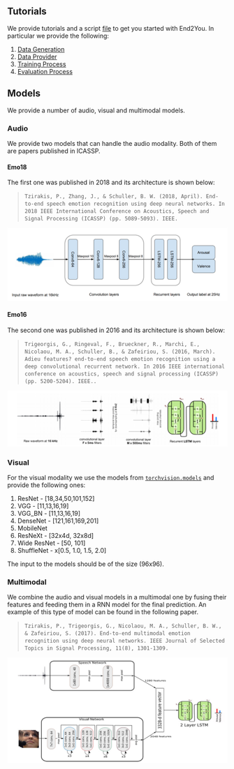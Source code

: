 ## Tutorials

We provide tutorials and a script [file](cli) to get you started with End2You. In particular we provide the following:

1. [Data Generation](https://github.com/end2you/end2you/blob/end2you_pytorch/docs/tutorials/1.%20Data%20Generation.ipynb)<br>
2. [Data Provider](https://github.com/end2you/end2you/blob/end2you_pytorch/docs/tutorials/2.%20Data%20Provider.ipynb)<br>
3. [Training Process](https://github.com/end2you/end2you/blob/end2you_pytorch/docs/tutorials/3.%20Training%20Process.ipynb)<br>
4. [Evaluation Process](https://github.com/end2you/end2you/blob/end2you_pytorch/docs/tutorials/4.%20Evaluation%20Process.ipynb)


## Models

We provide a number of audio, visual and multimodal models.

### Audio

We provide two models that can handle the audio modality. Both of them are papers published in ICASSP.

#### Emo18

The first one was published in 2018 and its architecture is shown below:

> `Tzirakis, P., Zhang, J., & Schuller, B. W. (2018, April). End-to-end speech emotion recognition using deep neural networks. In 2018 IEEE International Conference on Acoustics, Speech and Signal Processing (ICASSP) (pp. 5089-5093). IEEE.`

![alt text](figures/emo18.png "Speech Emotion Recognition - Emo18 model")


#### Emo16

The second one was published in 2016 and its architecture is shown below:

> `Trigeorgis, G., Ringeval, F., Brueckner, R., Marchi, E., Nicolaou, M. A., Schuller, B., & Zafeiriou, S. (2016, March). Adieu features? end-to-end speech emotion recognition using a deep convolutional recurrent network. In 2016 IEEE international conference on acoustics, speech and signal processing (ICASSP) (pp. 5200-5204). IEEE..`

![alt text](figures/emo16.png "Speech Emotion Recognition - Emo16 model")


### Visual

For the visual modality we use the models from [`torchvision.models`](https://pytorch.org/docs/stable/torchvision/models.html) and provide the following ones:

1. ResNet - [18,34,50,101,152]
2. VGG - [11,13,16,19]
3. VGG_BN - [11,13,16,19]
4. DenseNet - [121,161,169,201]
5. MobileNet
6. ResNeXt - [32x4d, 32x8d]
7. Wide ResNet - [50, 101]
8. ShuffleNet - x[0.5, 1.0, 1.5, 2.0]

The input to the models should be of the size (96x96).

### Multimodal

We combine the audio and visual models in a multimodal one by fusing their features and feeding them in a RNN model for the final prediction.
An example of this type of model can be found in the following paper.

> `Tzirakis, P., Trigeorgis, G., Nicolaou, M. A., Schuller, B. W., & Zafeiriou, S. (2017). End-to-end multimodal emotion recognition using deep neural networks. IEEE Journal of Selected Topics in Signal Processing, 11(8), 1301-1309.`

![alt text](figures/multimodal.png "Multimodal Emotion Recognition model")
